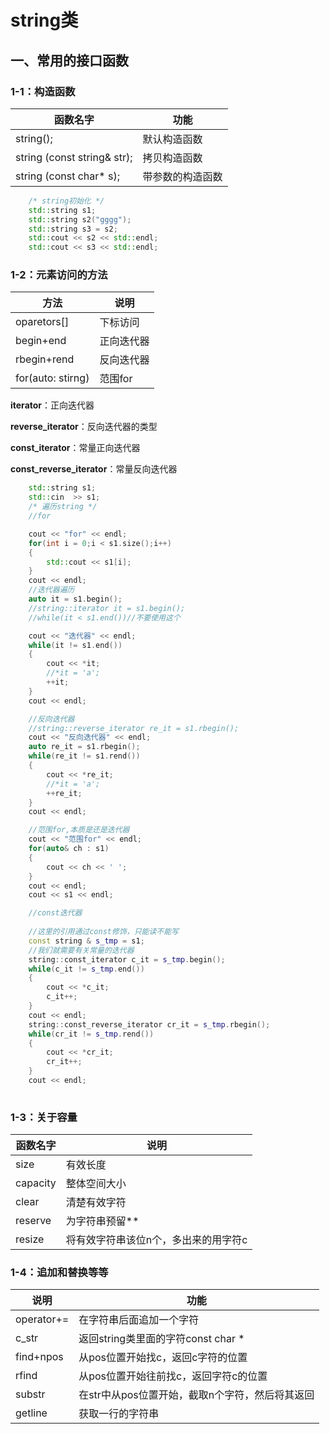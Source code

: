 # string类

## 一、常用的接口函数

### 1-1：构造函数

| 函数名字                    | 功能             |
| --------------------------- | ---------------- |
| string();                   | 默认构造函数     |
| string (const string& str); | 拷贝构造函数     |
| string (const char* s);     | 带参数的构造函数 |

```cpp
    /* string初始化 */
    std::string s1;
    std::string s2("gggg");
    std::string s3 = s2;
	std::cout << s2 << std::endl;
	std::cout << s3 << std::endl;
```

### 1-2：元素访问的方法

| 方法              | 说明       |
| ----------------- | ---------- |
| oparetors[]       | 下标访问   |
| begin+end         | 正向迭代器 |
| rbegin+rend       | 反向迭代器 |
| for(auto: stirng) | 范围for    |

**iterator**：正向迭代器

**reverse_iterator**：反向迭代器的类型

**const_iterator**：常量正向迭代器

**const_reverse_iterator**：常量反向迭代器

```cpp
   	std::string s1;
    std::cin  >> s1;
    /* 遍历string */
    //for

    cout << "for" << endl;
    for(int i = 0;i < s1.size();i++)
    {
        std::cout << s1[i];
    }
    cout << endl;
    //迭代器遍历 
    auto it = s1.begin();
    //string::iterator it = s1.begin();
    //while(it < s1.end())//不要使用这个

    cout << "迭代器" << endl;
    while(it != s1.end())
    {
        cout << *it;
        //*it = 'a';
        ++it;
    }
    cout << endl;

    //反向迭代器
    //string::reverse_iterator re_it = s1.rbegin();
    cout << "反向迭代器" << endl;
    auto re_it = s1.rbegin();
    while(re_it != s1.rend())
    {
        cout << *re_it;
        //*it = 'a';
        ++re_it;
    }
    cout << endl;

    //范围for,本质是还是迭代器
    cout << "范围for" << endl;
    for(auto& ch : s1)
    {
        cout << ch << ' ';
    }
    cout << endl;
    cout << s1 << endl;

	//const迭代器
	
	//这里的引用通过const修饰，只能读不能写
    const string & s_tmp = s1;
	//我们就需要有关常量的迭代器
    string::const_iterator c_it = s_tmp.begin();
    while(c_it != s_tmp.end())
    {
        cout << *c_it;
        c_it++;
    }
    cout << endl;
    string::const_reverse_iterator cr_it = s_tmp.rbegin();
    while(cr_it != s_tmp.rend())
    {
        cout << *cr_it;
        cr_it++;        
    }
    cout << endl;
	
```

### 1-3：关于容量

| 函数名字 | 说明                                 |
| -------- | ------------------------------------ |
| size     | 有效长度                             |
| capacity | 整体空间大小                         |
| clear    | 清楚有效字符                         |
| reserve  | 为字符串预留**                       |
| resize   | 将有效字符串该位n个，多出来的用字符c |

### 1-4：追加和替换等等

| 说明       | 功能                                            |
| ---------- | ----------------------------------------------- |
| operator+= | 在字符串后面追加一个字符                        |
| c_str      | 返回string类里面的字符const char *              |
| find+npos  | 从pos位置开始找c，返回c字符的位置               |
| rfind      | 从pos位置开始往前找c，返回字符c的位置           |
| substr     | 在str中从pos位置开始，截取n个字符，然后将其返回 |
| getline    | 获取一行的字符串                                |

